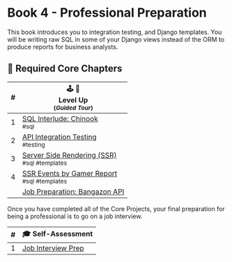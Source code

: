 # Book 4 - Professional Preparation

This book introduces you to integration testing, and  Django templates. You will be writing raw SQL in some of your Django views instead of the ORM to produce reports for business analysts.

## 🍎 Required Core Chapters

| # | 🕹 🎲 <br/> Level Up <br/><sub>(_Guided Tour_)</sub> |
|--|--|
| 1 | [SQL Interlude: Chinook](./chapters/CHINOOK.md) <br/> <sub style="font-size:0.85rem;">#sql</sub> |
| 2 | [API Integration Testing](./chapters/TESTING.md) <br/> <sub style="font-size:0.85rem;">#testing</sub> |
| 3 | [Server Side Rendering (SSR)](./chapters/DJANGO_TEMPLATES.md) <br/> <sub style="font-size:0.85rem;">#sql #templates</sub> |
| 4 | [SSR Events by Gamer Report](./chapters/LU_EVENTS_BY_GAMER.md) <br/> <sub style="font-size:0.85rem;">#sql #templates</sub> |
| | [Job Preparation: Bangazon API](./chapters/BANG_SETUP.md) |

Once you have completed all of the Core Projects, your final preparation for being a professional is to go on a job interview.

| #   | 🎓 Self-Assessment |
| --- | --- |
| 1   | [Job Interview Prep](./chapters/INTERVIEW_POINTS.md) |
